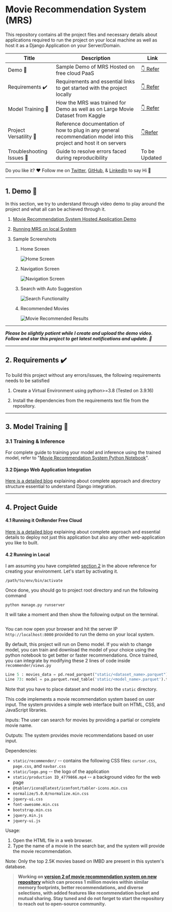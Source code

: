 # Movie Recommendation System (MRS)

This repository contains all the project files and necessary details about applications required to run the project on your local machine as well as host it as a Django Application on your Server/Domain.

| Title                                    | Description                                                                                                         | Link                                                                                                                  |
| ---------------------------------------- | ------------------------------------------------------------------------------------------------------------------- | --------------------------------------------------------------------------------------------------------------------- |
| Demo :movie_camera:                      | Sample Demo of MRS Hosted on free cloud PaaS                                                                        | [:point_down: Refer](https://github.com/minjungsung/AI-movie-recommendation#1-demo-movie_camera)                      |
| Requirements :heavy_check_mark:          | Requirements and essential links to get started with the project locally                                            | [:point_down: Refer](https://github.com/minjungsung/AI-movie-recommendation#2-requirements-heavy_check_mark)          |
| Model Training :small_red_triangle_down: | How the MRS was trained for Demo as well as on Large Movie Dataset from Kaggle                                      | [:point_down: Refer](https://github.com/minjungsung/AI-movie-recommendation#3-model-training-small_red_triangle_down) |
| Project Versatility :page_with_curl:     | Reference documentation of how to plug in any general recommendation model into this project and host it on servers | [:point_down:Refer](https://github.com/minjungsung/AI-movie-recommendation#4-project-guide)                           |
| Troubleshooting Issues :muscle:          | Guide to resolve errors faced during reproducibility                                                                | To be Updated                                                                                                         |

Do you like it? :heart: Follow me on [Twitter](https://twitter.com/minjungsung), [GitHub](https://github.com/minjungsung), & [LinkedIn](https://www.linkedin.com/in/praveen-kumar-inbox/) to say Hi :wave:

<hr>

## 1. Demo :movie_camera:

In this section, we try to understand through video demo to play around the project and what all can be achieved through it.

1. [Movie Recommendation System Hosted Application Demo](https://movie-recommendation-8g56.onrender.com/)

2. [Running MRS on local System](https://github.com/minjungsung/AI-movie-recommendation/tree/master#42-running-in-local)

3. Sample Screenshots

   1. Home Screen

      <img src="static/images/ss1.png" alt="Home Screen" />

   2. Navigation Screen

      <img src="static/images/ss2.png" alt="Navigation Screen" />

   3. Search with Auto Suggestion

      <img src="static/images/ss3.png" alt="Search Functionality" />

   4. Recommended Movies

      <img src="static/images/ss4.png" alt="Movie Recommended Results" />

---

**_Please be slightly patient while I create and upload the demo video. Follow and star this project to get latest notifications and update. :raised_hands:_**

<hr>

## 2. Requirements :heavy_check_mark:

To build this project without any errors/issues, the following requirements needs to be satisfied

1. Create a Virtual Environment using python>=3.8 (Tested on 3.9.16)

2. Install the dependencies from the requirements text file from the repository.

<hr>

## 3. Model Training :small_red_triangle_down:

### 3.1 Training & Inference

For complete guide to training your model and inference using the trained model, refer to "[Movie Recommendation System Python Notebook](https://github.com/minjungsung/AI-movie-recommendation/blob/master/Movie_Recommendation_System_Complete_Guide.ipynb)".

#### 3.2 Django Web Application Integration

[Here is a detailed blog](https://medium.com/analytics-vidhya/AI-movie-recommendation-python-flask-web-application-heroku-deployment-7e39492b640c) explaining about complete approach and directory structure essential to understand Django integration.

<hr>

## 4. Project Guide

#### 4.1 Running it OnRender Free Cloud

[Here is a detailed blog](https://medium.com/analytics-vidhya/AI-movie-recommendation-python-flask-web-application-heroku-deployment-7e39492b640c) explaining about complete approach and essential details to deploy not just this application but also any other web-application you like to built.

#### 4.2 Running in Local

I am assuming you have completed [section 2](https://github.com/minjungsung/AI-movie-recommendation#2-requirements-heavy_check_mark) in the above reference for creating your environment. Let's start by activating it.

```shell
/path/to/env/bin/activate
```

Once done, you should go to project root directory and run the following command

```she
python manage.py runserver
```

It will take a moment and then show the following output on the terminal.

<img title="" src="./readme_images/runserver_demo.png" alt="">

You can now open your browser and hit the server IP `http://localhost:8000` provided to run the demo on your local system.

By default, this project will run on Demo model. If you wish to change model, you can train and download the model of your choice using the python notebook to get better or faster recommendations. Once trained, you can integrate by modifying these 2 lines of code inside `recommender/views.py`

```python
Line 5 : movies_data = pd.read_parquet("static/<dataset_name>.parquet")
Line 73: model = pa.parquet.read_table('static/<model_name>.parquet').to_pandas()
```

Note that you have to place dataset and model into the `static` directory.

This code implements a movie recommendation system based on user input. The system provides a simple web interface built on HTML, CSS, and JavaScript libraries.

Inputs: The user can search for movies by providing a partial or complete movie name.

Outputs: The system provides movie recommendations based on user input.

Dependencies:

- `static/recommender/` -- contains the following CSS files: `cursor.css`, `page.css`, and `navbar.css`
- `static/logo.png` -- the logo of the application
- `static/production ID_4779866.mp4` -- a background video for the web page
- `@tabler/icons@latest/iconfont/tabler-icons.min.css`
- `normalize/5.0.0/normalize.min.css`
- `jquery-ui.css`
- `font-awesome.min.css`
- `bootstrap.min.css`
- `jquery.min.js`
- `jquery-ui.js`

Usage:

1. Open the HTML file in a web browser.
2. Type the name of a movie in the search bar, and the system will provide the movie recommendation.

Note: Only the top 2.5K movies based on IMBD are present in this system's database.

> **Working on [version 2 of movie recommendation system on new repository](https://github.com/minjungsung/AI-movie-recommendation-version-2) which can process 1 million movies within similar memory footprints, better recommendations, and diverse selections, with added features like recommendation bucket and mutual sharing. Stay tuned and do not forget to start the repository to reach out to open-source community.**
